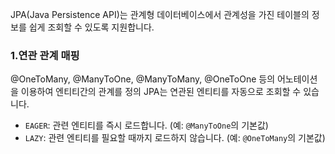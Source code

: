 
JPA(Java Persistence API)는 관계형 데이터베이스에서 관계성을 가진 테이블의 정보를 쉽게 조회할 수 있도록 지원합니다.

### 1.연관 관계 매핑

@OneToMany, @ManyToOne, @ManyToMany, @OneToOne 등의 어노테이션을 이용하여 엔티티간의 관계를 정의 JPA는 연관된 엔티티를 자동으로 조회할 수 있습니다.

- `EAGER`: 관련 엔티티를 즉시 로드합니다. (예: `@ManyToOne`의 기본값)
- `LAZY`: 관련 엔티티를 필요할 때까지 로드하지 않습니다. (예: `@OneToMany`의 기본값)